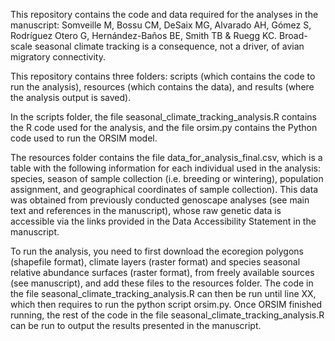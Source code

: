 This repository contains the code and data required for the analyses in the manuscript: Somveille M, Bossu CM, DeSaix MG, Alvarado AH, Gómez S, Rodríguez Otero G, Hernández-Baños BE, Smith TB & Ruegg KC. Broad-scale seasonal climate tracking is a consequence, not a driver, of avian migratory connectivity.

This repository contains three folders: scripts (which contains the code to run the analysis), resources (which contains the data), and results (where the analysis output is saved).

In the scripts folder, the file seasonal_climate_tracking_analysis.R contains the R code used for the analysis, and the file orsim.py contains the Python code used to run the ORSIM model.

The resources folder contains the file data_for_analysis_final.csv, which is a table with the following information for each individual used in the analysis: species, season of sample collection (i.e. breeding or wintering), population assignment, and geographical coordinates of sample collection). This data was obtained from previously conducted genoscape analyses (see main text and references in the manuscript), whose raw genetic data is accessible via the links provided in the Data Accessibility Statement in the manuscript. 

To run the analysis, you need to first download the ecoregion polygons (shapefile format), climate layers (raster format) and species seasonal relative abundance surfaces (raster format), from freely available sources (see manuscript), and add these files to the resources folder. The code in the file seasonal_climate_tracking_analysis.R can then be run until line XX, which then requires to run the python script orsim.py. Once ORSIM finished running, the rest of the code in the file seasonal_climate_tracking_analysis.R can be run to output the results presented in the manuscript.


